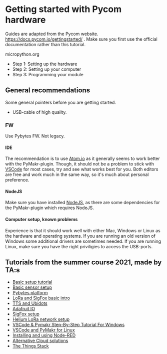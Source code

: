 # Getting started with Pycom hardware

Guides are adapted from the Pycom website. https://docs.pycom.io/gettingstarted/ . Make sure you first use the official documentation rather than this tutorial.

micropython.org

- Step 1: Setting up the hardware
- Step 2: Setting up your computer
- Step 3: Programming your module

## General recommendations

Some general pointers before you are getting started.

- USB-cable of high quality.

### FW

Use Pybytes FW. Not legacy.

#### IDE

The recommendation is to use [Atom.io](https://atom.io/) as it generally seems to work better with the PyMakr-plugin. Though, it should not be a problem to stick with [VSCode](https://code.visualstudio.com/) for most cases, try and see what works best for you. Both editors are free and work much in the same way, so it's much about personal preference.

#### NodeJS

Make sure you have installed [NodeJS](https://nodejs.org/en/), as there are some dependencies for the PyMakr-plugin which requires NodeJS.

#### Computer setup, known problems

Experience is that it should work well with either Mac, Windows or Linux as the hardware and operating systems. If you are running an old version of Windows some additional drivers are sometimes needed. If you are running Linux, make sure you have the right priviligies to access the USB-ports.


## Tutorials from the summer course 2021, made by TA:s

- [Basic setup tutorial](https://hackmd.io/hMq4hSCJRIiwoeD2YKeILQ)
- [Basic sensor setup](https://hackmd.io/S-2kPmXSRIGPSJAvmSwnfw)
- [Pybytes platform](https://hackmd.io/37dTh-CiT4CtIMJQQoDKDw)
- [LoRa and SigFox basic intro](https://hackmd.io/VzC0xWY5SLWNmKY20FgWNw)
- [TTS and Ubidots](https://hackmd.io/Q8xTeuV6RMSrWyczWFQs6A)
- [Adafruit IO](https://hackmd.io/oU8g_fRfS-eQts5gHQrTGw)
- [SigFox setup](https://hackmd.io/iItkcV_XTgCdjRooqlUyOg)
- [Helium LoRa network setup](https://hackmd.io/ikBVVe3zQymcUxo6rbIdlQ)
- [VSCode & Pymakr Step-By-Step Tutorial For Windows](https://hackmd.io/a1Nq_9kqR0CZBrYL1xNJDg?view)
- [VSCode and PyMakr for Linux](https://hackmd.io/mQe____sS9qdOW0mPa80PA)
- [Installing and using Node-RED](https://hackmd.io/iCDjlnhgTNecqlGERUmq2Q)
- [Alternative Cloud solutions](https://hackmd.io/wC4Yqd0LRhyhsVBFaC_jaQ)
- [The Things Stack](https://hackmd.io/5RbTAtCxTPu-hRi3k4p3dQ)

